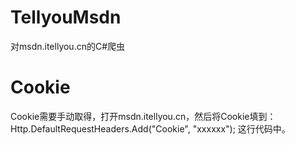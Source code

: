 # TellyouMsdn
对msdn.itellyou.cn的C#爬虫

# Cookie
Cookie需要手动取得，打开msdn.itellyou.cn，然后将Cookie填到：
Http.DefaultRequestHeaders.Add("Cookie", "xxxxxx");
这行代码中。
